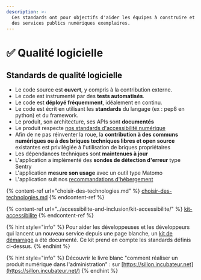 ```yaml
---
description: >-
  Ces standards ont pour objectifs d'aider les équipes à construire et à opérer
  des services publics numériques exemplaires.
---
```


# ✅ Qualité logicielle

## Standards de qualité logicielle

* Le code source est **ouvert**, y compris à la contribution externe.
* Le code est instrumenté par des **tests automatisés**.
* Le code est **déployé fréquemment**, idéalement en continu.
* Le code est écrit en utilisant les **standards** du langage (ex : pep8 en python) et du framework.
* Le produit, son architecture, ses APIs sont **documentés**
* Le produit respecte [nos standards d'accessibilité numérique](../accessibilite-and-inclusion/)
* Afin de ne pas réinventer la roue, la **contribution à des communs numériques ou à des briques techniques libres et open source** existantes est privilégiée à l'utilisation de briques propriétaires
* Les dépendances techniques sont **maintenues à jour**
* L'application a implémenté des **sondes de détection d'erreur** type Sentry
* L'application **mesure son usage** avec un outil type Matomo
* L'application suit nos [recommandations d'hébergement](../../gestion-au-quotidien/tech/infra.md)

{% content-ref url="choisir-des-technologies.md" %}
[choisir-des-technologies.md](choisir-des-technologies.md)
{% endcontent-ref %}

{% content-ref url="../accessibilite-and-inclusion/kit-accessibilite/" %}
[kit-accessibilite](../accessibilite-and-inclusion/kit-accessibilite/)
{% endcontent-ref %}

{% hint style="info" %}
Pour aider les développeuses et les développeurs qui lancent un nouveau service depuis une page blanche, un [kit de démarrage](../../../travailler-chez-beta.gouv.fr/les-differents-metiers/developpeur.se/kit-de-demarrage.md) a été documenté. Ce kit prend en compte les standards définis ci-dessus.
{% endhint %}

{% hint style="info" %}
Découvrir le livre blanc "comment réaliser un produit numérique dans l'administration" : sur [https://sillon.incubateur.net](https://sillon.incubateur.net/)
{% endhint %}
